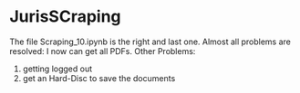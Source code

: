 # JurisSCraping

The file Scraping_10.ipynb is the right and last one. 
Almost all problems are resolved: I now can get all PDFs. Other Problems:
1) getting logged out
2) get an Hard-Disc to save the documents
